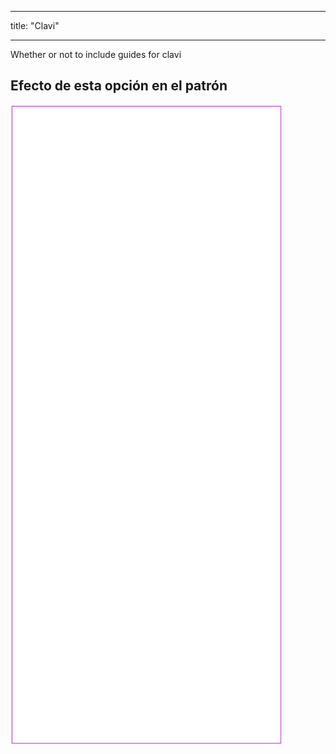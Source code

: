 - - -
title: "Clavi"
- - -

Whether or not to include guides for clavi

## Efecto de esta opción en el patrón

![Esta imagen muestra el efecto de esta opción superponiendo varias variantes que tienen un valor diferente para esta opción](tiberius_clavi_sample.svg "Effect of this option on the pattern")
